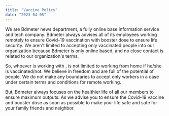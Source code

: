 ```yaml
---
title: "Vaccine Policy"
date: "2023-04-05"
---
```


We are Bdmeter news department, a fully online base information service and tech company. Bdmeter always advises all of its employees working remotely to ensure Covid-19 vaccination with booster dose to ensure life security. We aren't limited to accepting only vaccinated people into our organization because Bdmeter is only online based, and no close contact is related to our organization's terms.

So, whoever is working with , is not limited to working from home if he/she is vaccinated/not. We believe in freedom and are full of the potential of people. We do not make any boundaries to accept only workers in a case under certain terms and conditions for remote working.

But, Bdmeter always focuses on the healthier life of all our members to ensure maximum outputs. As we advise you to ensure the Covid-19 vaccine and booster dose as soon as possible to make your life safe and safe for your family friends and neighbor.

